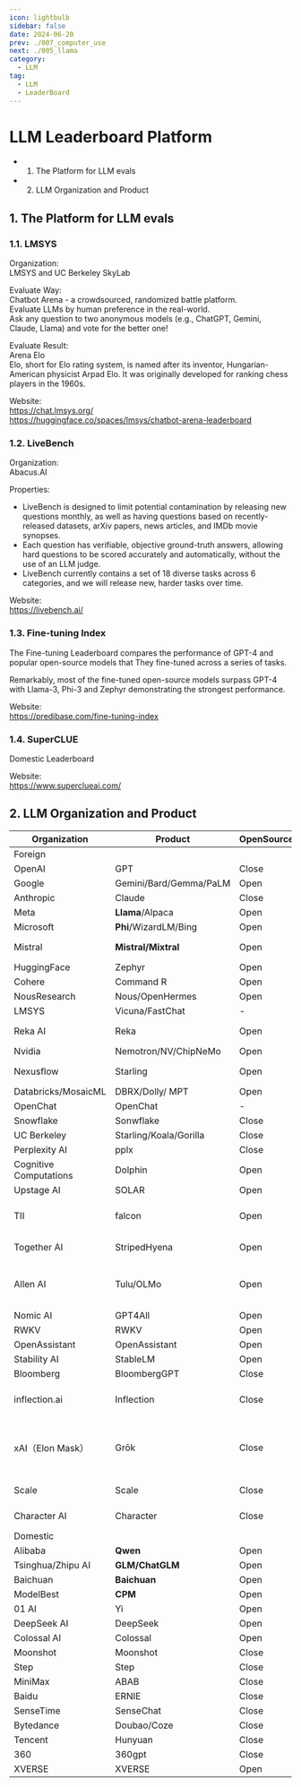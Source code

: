 ```yaml
---
icon: lightbulb
sidebar: false
date: 2024-06-20
prev: ./007_computer_use
next: ./005_llama
category:
  - LLM
tag:
  - LLM
  - LeaderBoard
---
```

# LLM Leaderboard Platform
  - 1. The Platform for LLM evals
  - 2. LLM Organization and Product
<!-- more -->

## 1. The Platform for LLM evals
### 1.1. LMSYS
Organization:   
LMSYS and UC Berkeley SkyLab

Evaluate Way:    
Chatbot Arena - a crowdsourced, randomized battle platform.      
Evaluate LLMs by human preference in the real-world.  
Ask any question to two anonymous models (e.g., ChatGPT, Gemini, Claude, Llama) and vote for the better one!   

Evaluate Result:    
Arena Elo   
Elo, short for Elo rating system, is named after its inventor, Hungarian-American physicist Arpad Elo. It was originally developed for ranking chess players in the 1960s.

Website:  
https://chat.lmsys.org/  
https://huggingface.co/spaces/lmsys/chatbot-arena-leaderboard  

### 1.2. LiveBench
Organization:  
Abacus.AI

Properties:
- LiveBench is designed to limit potential contamination by releasing new questions monthly, as well as having questions based on recently-released datasets, arXiv papers, news articles, and IMDb movie synopses.
- Each question has verifiable, objective ground-truth answers, allowing hard questions to be scored accurately and automatically, without the use of an LLM judge.
- LiveBench currently contains a set of 18 diverse tasks across 6 categories, and we will release new, harder tasks over time.

Website:  
https://livebench.ai/

### 1.3. Fine-tuning Index
 The Fine-tuning Leaderboard compares the performance of GPT-4 and popular open-source models that They fine-tuned across a series of tasks. 
 
 Remarkably, most of the fine-tuned open-source models surpass GPT-4 with Llama-3, Phi-3 and Zephyr demonstrating the strongest performance.

Website:  
https://predibase.com/fine-tuning-index

### 1.4. SuperCLUE
Domestic Leaderboard

Website:  
https://www.superclueai.com/

## 2. LLM Organization and Product
| Organization | Product |OpenSource | Location |
| -- | -- | -- | -- |
| Foreign |||
| OpenAI | GPT | Close | US, UK |
| Google | Gemini/Bard/Gemma/PaLM | Open |-|
| Anthropic | Claude | Close | US, UK |
| Meta | **Llama**/Alpaca | Open |-|
| Microsoft | **Phi**/WizardLM/Bing | Open |-|
| Mistral | **Mistral/Mixtral** | Open | US, France |
| HuggingFace | Zephyr | Open |-|
| Cohere | Command R | Open |-|
| NousResearch | Nous/OpenHermes | Open |-|
| LMSYS | Vicuna/FastChat |-|-|
| Reka AI | Reka | Open | US, UK, Singapore |
| Nvidia | Nemotron/NV/ChipNeMo | Open |-|
| Nexusflow | Starling | Open | Palo Alto, CA |
| Databricks/MosaicML | DBRX/Dolly/ MPT | Open | Many |
| OpenChat | OpenChat |-|-|
| Snowflake | Sonwflake | Close |-|
| UC Berkeley | Starling/Koala/Gorilla | Close |-|
| Perplexity AI | pplx | Close |-|
| Cognitive Computations | Dolphin | Open | Personal |
| Upstage AI | SOLAR | Open | Korea | 
| TII | falcon | Open | Abu Dhabi, UAE |
| Together AI | StripedHyena | Open | San Francisco |
| Allen AI | Tulu/OLMo | Open | Seattle, WA, United States |
| Nomic AI | GPT4All | Open | New York |
| RWKV | RWKV | Open |-|
| OpenAssistant | OpenAssistant | Open |-|
| Stability AI | StableLM | Open | Canada |
| Bloomberg | BloombergGPT | Close | US, UK |
| inflection.ai | Inflection | Close | San Francisco Bay Area |
| xAI（Elon Mask） | Grōk | Close | San Francisco Bay Area, California, U.S|
| Scale | Scale | Close | San Francisco |
| Character AI | Character | Close | Menlo Park, CA |
| Domestic |||
| Alibaba | **Qwen** | Open | Hangzhou |
| Tsinghua/Zhipu AI | **GLM/ChatGLM** | Open | Beijing |
| Baichuan | **Baichuan** | Open | Beijing |
| ModelBest | **CPM** | Open | Beijing |
| 01 AI | Yi | Open | Beijing |
| DeepSeek AI | DeepSeek | Open | Hangzhou |
| Colossal AI | Colossal | Open | Beijing |
| Moonshot | Moonshot | Close | Beijing |
| Step | Step | Close | Shanghai |
| MiniMax | ABAB | Close | Shanghai |
| Baidu | ERNIE | Close | Beijing |
| SenseTime | SenseChat | Close | Shanghai |
| Bytedance | Doubao/Coze | Close | Beijing |
| Tencent | Hunyuan | Close | Shenzhen |
| 360 | 360gpt | Close | Beijing |
| XVERSE | XVERSE | Open | Shenzhen |






